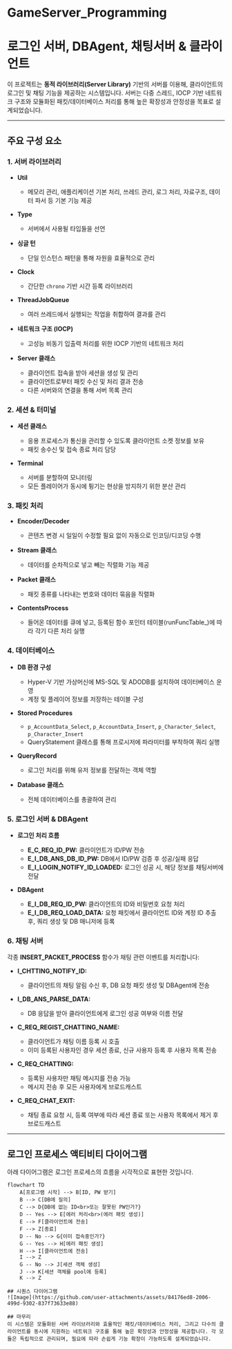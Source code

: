 # GameServer_Programming



# 로그인 서버, DBAgent, 채팅서버 & 클라이언트

이 프로젝트는 **동적 라이브러리(Server Library)** 기반의 서버를 이용해, 클라이언트의 로그인 및 채팅 기능을 제공하는 시스템입니다. 서버는 다중 스레드, IOCP 기반 네트워크 구조와 모듈화된 패킷/데이터베이스 처리를 통해 높은 확장성과 안정성을 목표로 설계되었습니다.

---

## 주요 구성 요소

### 1. 서버 라이브러리

- **Util**  
  - 메모리 관리, 애플리케이션 기본 처리, 쓰레드 관리, 로그 처리, 자료구조, 데이터 파서 등 기본 기능 제공

- **Type**  
  - 서버에서 사용될 타입들을 선언

- **싱글 턴**  
  - 단일 인스턴스 패턴을 통해 자원을 효율적으로 관리

- **Clock**  
  - 간단한 `chrono` 기반 시간 등록 라이브러리

- **ThreadJobQueue**  
  - 여러 쓰레드에서 실행되는 작업을 취합하여 결과를 관리

- **네트워크 구조 (IOCP)**  
  - 고성능 비동기 입출력 처리를 위한 IOCP 기반의 네트워크 처리

- **Server 클래스**  
  - 클라이언트 접속을 받아 세션을 생성 및 관리  
  - 클라이언트로부터 패킷 수신 및 처리 결과 전송  
  - 다른 서버와의 연결을 통해 서버 목록 관리

### 2. 세션 & 터미널

- **세션 클래스**  
  - 응용 프로세스가 통신을 관리할 수 있도록 클라이언트 소켓 정보를 보유  
  - 패킷 송수신 및 접속 종료 처리 담당

- **Terminal**  
  - 서버를 분할하여 모니터링  
  - 모든 플레이어가 동시에 튕기는 현상을 방지하기 위한 분산 관리

### 3. 패킷 처리

- **Encoder/Decoder**  
  - 콘텐츠 변경 시 일일이 수정할 필요 없이 자동으로 인코딩/디코딩 수행

- **Stream 클래스**  
  - 데이터를 순차적으로 넣고 빼는 직렬화 기능 제공

- **Packet 클래스**  
  - 패킷 종류를 나타내는 번호와 데이터 묶음을 직렬화

- **ContentsProcess**  
  - 들어온 데이터를 큐에 넣고, 등록된 함수 포인터 테이블(runFuncTable_)에 따라 각기 다른 처리 실행

### 4. 데이터베이스

- **DB 환경 구성**  
  - Hyper-V 기반 가상머신에 MS-SQL 및 ADODB를 설치하여 데이터베이스 운영  
  - 계정 및 플레이어 정보를 저장하는 테이블 구성

- **Stored Procedures**  
  - `p_AccountData_Select`, `p_AccountData_Insert`, `p_Character_Select`, `p_Character_Insert`  
  - QueryStatement 클래스를 통해 프로시저에 파라미터를 부착하여 쿼리 실행

- **QueryRecord**  
  - 로그인 처리를 위해 유저 정보를 전달하는 객체 역할

- **Database 클래스**  
  - 전체 데이터베이스를 총괄하여 관리

### 5. 로그인 서버 & DBAgent

- **로그인 처리 흐름**  
  - **E_C_REQ_ID_PW:** 클라이언트가 ID/PW 전송  
  - **E_I_DB_ANS_DB_ID_PW:** DB에서 ID/PW 검증 후 성공/실패 응답  
  - **E_I_LOGIN_NOTIFY_ID_LOADED:** 로그인 성공 시, 해당 정보를 채팅서버에 전달

- **DBAgent**  
  - **E_I_DB_REQ_ID_PW:** 클라이언트의 ID와 비밀번호 요청 처리  
  - **E_I_DB_REQ_LOAD_DATA:** 요청 패킷에서 클라이언트 ID와 계정 ID 추출 후, 쿼리 생성 및 DB 매니저에 등록

### 6. 채팅 서버

각종 **INSERT_PACKET_PROCESS** 함수가 채팅 관련 이벤트를 처리합니다:

- **I_CHTTING_NOTIFY_ID:**  
  - 클라이언트의 채팅 알림 수신 후, DB 요청 패킷 생성 및 DBAgent에 전송

- **I_DB_ANS_PARSE_DATA:**  
  - DB 응답을 받아 클라이언트에게 로그인 성공 여부와 이름 전달

- **C_REQ_REGIST_CHATTING_NAME:**  
  - 클라이언트가 채팅 이름 등록 시 호출  
  - 이미 등록된 사용자인 경우 세션 종료, 신규 사용자 등록 후 사용자 목록 전송

- **C_REQ_CHATTING:**  
  - 등록된 사용자만 채팅 메시지를 전송 가능  
  - 메시지 전송 후 모든 사용자에게 브로드캐스트

- **C_REQ_CHAT_EXIT:**  
  - 채팅 종료 요청 시, 등록 여부에 따라 세션 종료 또는 사용자 목록에서 제거 후 브로드캐스트

---

## 로그인 프로세스 액티비티 다이어그램

아래 다이어그램은 로그인 프로세스의 흐름을 시각적으로 표현한 것입니다.

```mermaid
flowchart TD
    A[프로그램 시작] --> B[ID, PW 받기]
    B --> C[DB에 질의]
    C --> D{DB에 없는 ID<br>또는 잘못된 PW인가?}
    D -- Yes --> E[에러 처리<br>(에러 패킷 생성)]
    E --> F[클라이언트에 전송]
    F --> Z[종료]
    D -- No --> G{이미 접속중인가?}
    G -- Yes --> H[에러 패킷 생성]
    H --> I[클라이언트에 전송]
    I --> Z
    G -- No --> J[세션 객체 생성]
    J --> K[세션 객체를 pool에 등록]
    K --> Z

## 시퀀스 다이어그램
![Image](https://github.com/user-attachments/assets/84176ed8-2006-499d-9302-837f73633e88)

## 마무리
이 시스템은 모듈화된 서버 라이브러리와 효율적인 패킷/데이터베이스 처리, 그리고 다수의 클라이언트를 동시에 지원하는 네트워크 구조를 통해 높은 확장성과 안정성을 제공합니다. 각 모듈은 독립적으로 관리되며, 필요에 따라 손쉽게 기능 확장이 가능하도록 설계되었습니다.
